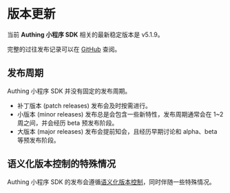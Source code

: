 # 版本更新

当前 **Authing 小程序 SDK** 相关的最新稳定版本是 v5.1.9。

完整的过往发布记录可以在 [GitHub](https://github.com/Authing/authing-js-sdk/releases) 查阅。

## 发布周期

Authing 小程序 SDK 并没有固定的发布周期。

- 补丁版本 (patch releases) 发布会及时按需进行。
- 小版本 (minor releases) 发布总是会包含一些新特性，发布周期通常会在 1~2 周之间，并会经历 beta 预发布阶段。
- 大版本 (major releases) 发布会提前知会，且经历早期讨论和 alpha、beta 等预发布阶段。

## 语义化版本控制的特殊情况

Authing 小程序 SDK 的发布会遵循[语义化版本控制](https://semver.org/)，同时伴随一些特殊情况。
